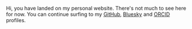 Hi, you have landed on my personal website. There's not much to see here for now. You can continue surfing to my [GitHub](https://github.com/macromeer), [Bluesky](https://bsky.app/profile/macromeer.github.io) and [ORCID](https://orcid.org/0000-0003-4501-6121) profiles.
